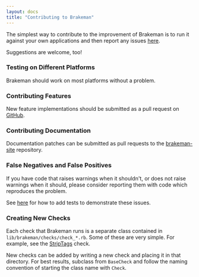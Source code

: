 ```yaml
---
layout: docs
title: "Contributing to Brakeman"
---
```


The simplest way to contribute to the improvement of Brakeman is to run it against your own applications and then report any issues [here](http://github.com/presidentbeef/brakeman/issues).

Suggestions are welcome, too!

### Testing on Different Platforms

Brakeman should work on most platforms without a problem.

### Contributing Features

New feature implementations should be submitted as a pull request on [GitHub](https://github.com/presidentbeef/brakeman).

### Contributing Documentation

Documentation patches can be submitted as pull requests to the [brakeman-site](https://github.com/presidentbeef/brakeman-site) repository.

### False Negatives and False Positives

If you have code that raises warnings when it shouldn't, or does not raise warnings when it should, please consider reporting them with code which reproduces the problem.

See [here](/docs/contributing/adding_tests) for how to add tests to demonstrate these issues.

### Creating New Checks

Each check that Brakeman runs is a separate class contained in `lib/brakeman/checks/check_*.rb`. Some of these are very simple. For example, see the [StripTags](https://github.com/presidentbeef/brakeman/blob/master/lib/brakeman/checks/check_strip_tags.rb) check.

New checks can be added by writing a new check and placing it in that directory. For best results, subclass from `BaseCheck` and follow the naming convention of starting the class name with `Check`.
